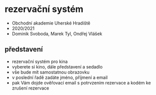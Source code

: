 # rezervační systém

- Obchodní akademie Uherské Hradiště
- 2020/2021
- Dominik Svoboda, Marek Tyl, Ondřej Vlášek

## představení
- rezervační systém pro kina 
- vyberete si kino, dále představení a sedadlo
- vše bude mít samostatnou obrazovku
- v poslední řadě zadáte jméno, příjmení a email
- pak Vám dojde ověřovací email s potrvzením rezervace a kodém ke zrušení rezervace
